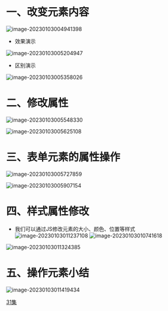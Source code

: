 # 一、改变元素内容

![image-20230103004941398](https://yrecord.oss-cn-hangzhou.aliyuncs.com/picture/202301030049447.png)

- 效果演示

![image-20230103005204947](https://yrecord.oss-cn-hangzhou.aliyuncs.com/picture/202301030052992.png)

- 区别演示

![image-20230103005358026](https://yrecord.oss-cn-hangzhou.aliyuncs.com/picture/202301030053077.png)

# 二、修改属性

![image-20230103005548330](https://yrecord.oss-cn-hangzhou.aliyuncs.com/picture/202301030055413.png)

![image-20230103005625108](https://yrecord.oss-cn-hangzhou.aliyuncs.com/picture/202301030056183.png)

# 三、表单元素的属性操作

![image-20230103005727859](https://yrecord.oss-cn-hangzhou.aliyuncs.com/picture/202301030057937.png)

![image-20230103005907154](https://yrecord.oss-cn-hangzhou.aliyuncs.com/picture/202301030059212.png)

# 四、样式属性修改

- 我们可以通过JS修改元素的大小、颜色、位置等样式![image-20230103011237108](https://yrecord.oss-cn-hangzhou.aliyuncs.com/picture/202301030112175.png)		![image-20230103010741618](https://yrecord.oss-cn-hangzhou.aliyuncs.com/picture/202301030107699.png)

![image-20230103011324385](https://yrecord.oss-cn-hangzhou.aliyuncs.com/picture/202301030113442.png)

# 五、操作元素小结

![image-20230103011419434](https://yrecord.oss-cn-hangzhou.aliyuncs.com/picture/202301030114499.png)

[31集](https://www.bilibili.com/video/BV1k4411w7sV/?p=31&spm_id_from=pageDriver&vd_source=d0e4be6fd02fea51faad92fec15cda81)


